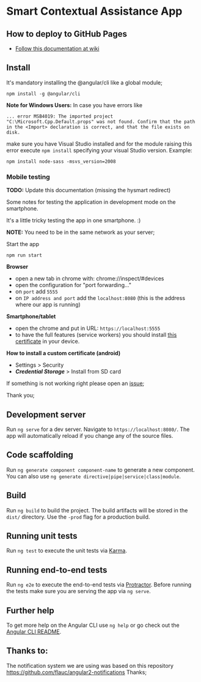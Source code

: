 # Smart Contextual Assistance App

## How to deploy to GitHub Pages 
* [Follow this documentation at wiki](https://github.com/reTHINK-project/dev-smart-contextual-assistance-app/wiki)


## Install

It's mandatory installing the @angular/cli like a global module;

```shell
npm install -g @angular/cli
```

**Note for Windows Users:**
In case you have errors like
```
... error MSB4019: The imported project "C:\Microsoft.Cpp.Default.props" was not found. Confirm that the path in the <Import> declaration is correct, and that the file exists on disk.
```
make sure you have Visual Studio installed and for the module raising this error execute `npm install` specifying your visual Studio version. Example:

`npm install node-sass -msvs_version=2008`


### Mobile testing

**TODO:** Update this documentation (missing the hysmart redirect)

Some notes for testing the application in development mode on the smartphone.

It's a little tricky testing the app in one smartphone. :) 

**NOTE:** You need to be in the same network as your server;

Start the app

```shell
npm run start
```

**Browser**

- open a new tab in chrome with: chrome://inspect/#devices
- open the configuration for "port forwarding..."
- on `port` add `5555`
- on `IP address and port` add the `localhost:8080` (this is the address where our app is running)

**Smartphone/tablet**

- open the chrome and put in URL: `https://localhost:5555`
- to have the full features (service workers) you should install [this certificate]() in your device.

**How to install a custom certificate (android)**

- Settings > Security
- ***Credential Storage*** > Install from SD card

If something is not working right please open an [issue](https://github.com/reTHINK-project/dev-smart-contextual-assistance-app/issues/new);

Thank you;

## Development server

Run `ng serve` for a dev server. Navigate to `https://localhost:8080/`. The app will automatically reload if you change any of the source files.

## Code scaffolding

Run `ng generate component component-name` to generate a new component. You can also use `ng generate directive|pipe|service|class|module`.

## Build

Run `ng build` to build the project. The build artifacts will be stored in the `dist/` directory. Use the `-prod` flag for a production build.

## Running unit tests

Run `ng test` to execute the unit tests via [Karma](https://karma-runner.github.io).

## Running end-to-end tests

Run `ng e2e` to execute the end-to-end tests via [Protractor](http://www.protractortest.org/).
Before running the tests make sure you are serving the app via `ng serve`.

## Further help

To get more help on the Angular CLI use `ng help` or go check out the [Angular CLI README](https://github.com/angular/angular-cli/blob/master/README.md).


## Thanks to:
The notification system we are using was based on this repository https://github.com/flauc/angular2-notifications
Thanks;
